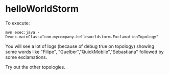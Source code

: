 helloWorldStorm
=================

To execute:

`mvn exec:java -Dexec.mainClass="com.mycompany.helloworldstorm.ExclamationTopology"`

You will see a lot of logs (because of debug true on topology) showing some words like "Filipe", "Guelber","QuickMobile","Sebastiana"
followed by some exclamations.

Try out the other topologies.
